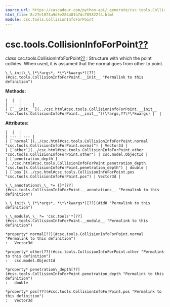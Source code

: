 ```yaml
---
source_url: https://cascadeur.com/python-api/_generate/csc.tools.CollisionInfoForPoint.html
html_file: 8c27e1873a9d5e284481b7dc785822f4.html
module: csc.tools.CollisionInfoForPoint
---
```


# csc.tools.CollisionInfoForPoint[??](#csc-tools-collisioninfoforpoint "Permalink to this heading")

*class* csc.tools.CollisionInfoForPoint[??](#csc.tools.CollisionInfoForPoint "Permalink to this definition")
:   Structure with which the point collides.
    When used, it is assumed that the normal goes from other to point.

    \_\_init\_\_(*\*args*, *\*\*kwargs*)[??](#csc.tools.CollisionInfoForPoint.__init__ "Permalink to this definition")

    
**Methods:**

    |  |  |
    | --- | --- |
    | [`__init__`](../csc.html#csc.tools.CollisionInfoForPoint.__init__ "csc.tools.CollisionInfoForPoint.__init__")(\*args,??\*\*kwargs) |  |

    
**Attributes:**

    |  |  |
    | --- | --- |
    | [`normal`](../csc.html#csc.tools.CollisionInfoForPoint.normal "csc.tools.CollisionInfoForPoint.normal") | Vector3d |
    | [`other`](../csc.html#csc.tools.CollisionInfoForPoint.other "csc.tools.CollisionInfoForPoint.other") | csc.model.ObjectId |
    | [`penetration_depth`](../csc.html#csc.tools.CollisionInfoForPoint.penetration_depth "csc.tools.CollisionInfoForPoint.penetration_depth") | double |
    | [`pos`](../csc.html#csc.tools.CollisionInfoForPoint.pos "csc.tools.CollisionInfoForPoint.pos") | Vector3d |

    \_\_annotations\_\_ *= {}*[??](#csc.tools.CollisionInfoForPoint.__annotations__ "Permalink to this definition")

    \_\_init\_\_(*\*args*, *\*\*kwargs*)[??](#id0 "Permalink to this definition")

    \_\_module\_\_ *= 'csc.tools'*[??](#csc.tools.CollisionInfoForPoint.__module__ "Permalink to this definition")

    *property* normal[??](#csc.tools.CollisionInfoForPoint.normal "Permalink to this definition")
    :   Vector3d

    *property* other[??](#csc.tools.CollisionInfoForPoint.other "Permalink to this definition")
    :   csc.model.ObjectId

    *property* penetration\_depth[??](#csc.tools.CollisionInfoForPoint.penetration_depth "Permalink to this definition")
    :   double

    *property* pos[??](#csc.tools.CollisionInfoForPoint.pos "Permalink to this definition")
    :   Vector3d